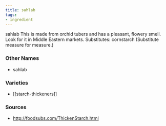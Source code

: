 ```yaml
---
title: sahlab
tags:
- ingredient
---
```

sahlab This is made from orchid tubers and has a pleasant, flowery smell. Look for it in Middle Eastern markets. Substitutes: cornstarch (Substitute measure for measure.)

### Other Names

* sahlab

### Varieties

* [[starch-thickeners]]

### Sources
* http://foodsubs.com/ThickenStarch.html
